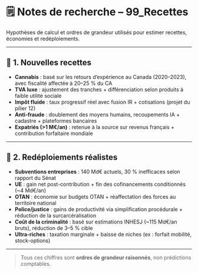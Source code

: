 # 🗒️ Notes de recherche – 99_Recettes

Hypothèses de calcul et ordres de grandeur utilisés pour estimer recettes, économies et redéploiements.

---

## 💸 1. Nouvelles recettes

- **Cannabis** : basé sur les retours d’expérience au Canada (2020–2023), avec fiscalité affectée à 20–25 % du CA  
- **TVA luxe** : ajustement des tranches + différenciation selon produits à faible utilité sociale  
- **Impôt fluide** : taux progressif réel avec fusion IR + cotisations (projet du pilier 12)  
- **Anti-fraude** : doublement des moyens humains, recoupements IA + cadastre + plateformes bancaires  
- **Expatriés (>1 M€/an)** : retenue à la source sur revenus français + contribution forfaitaire mondiale

---

## 🔁 2. Redéploiements réalistes

- **Subventions entreprises** : 140 Md€ actuels, 30 % inefficaces selon rapport du Sénat  
- **UE** : gain net post-contribution + fin des cofinancements conditionnés (~4 Md€/an)  
- **OTAN** : économie sur budgets OTAN + réaffectation des forces au territoire national  
- **Police/justice** : gains de productivité via simplification procédurale + réduction de la surcarcéralisation  
- **Coût de la criminalité** : basé sur estimations INHESJ (~115 Md€/an bruts), réduction de 3–5 % cible  
- **Ultra-riches** : taxation marginale + baisse de niches (ex : forfait mobilité, stock-options)

---

> Tous ces chiffres sont **ordres de grandeur raisonnés**, non prédictions comptables.
